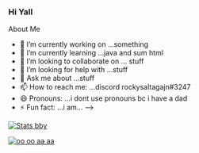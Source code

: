 ### Hi Yall
About Me
- 🔭 I’m currently working on ...something
- 🌱 I’m currently learning ...java and sum html
- 👯 I’m looking to collaborate on ... stuff
- 🤔 I’m looking for help with ...stuff
- 💬 Ask me about ...stuff
- 📫 How to reach me: ...discord rockysaltagajn#3247
- 😄 Pronouns: ...i dont use pronouns bc i have a dad
- ⚡ Fun fact: ...i am...
-->

[![Stats bby](https://github-readme-stats.vercel.app/api?username=master7720&theme=radical)](https://github.com/anuraghazra/github-readme-stats)

[![oo oo aa aa](https://github-readme-stats.vercel.app/api/top-langs/?username=master7720&theme=radical)](https://github.com/anuraghazra/github-readme-stats)
